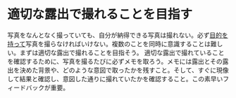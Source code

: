 # 適切な露出で撮れることを目指す
写真をなんとなく撮っていても、自分が納得できる写真は撮れない。必ず[目的を持って](202105051423.md)写真を撮らなければいけない。複数のことを同時に意識することは難しい。まずは適切な露出で撮れることを目指そう。
適切な露出で撮れていることを確認するために、写真を撮るたびに必ずメモを取ろう。メモには露出とその露出を決めた背景や、どのような意図で取ったかを残すこと。そして、すぐに現像して結果と確認し、意図した通りに撮れていたかを確認すること。この素早いフィードバックが重要。